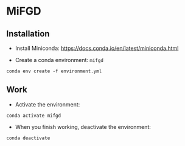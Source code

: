 # MiFGD


## Installation

- Install Miniconda: https://docs.conda.io/en/latest/miniconda.html

- Create a conda environment: `mifgd`
```
conda env create -f environment.yml
```

## Work

- Activate the environment:
```
conda activate mifgd
```

- When you finish working, deactivate the environment: 

```
conda deactivate
```


